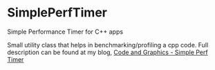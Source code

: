 # SimplePerfTimer
Simple Performance Timer for C++ apps

Small utility class that helps in benchmarking/profiling a cpp code.
Full description can be found at my blog, [Code and Graphics - Simple Perf Timer](http://www.bfilipek.com/2016/01/simple-performance-timer.html)
